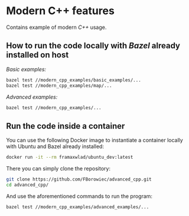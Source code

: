 # Modern C++ features

Contains example of modern *C++* usage.

## How to run the code locally with *Bazel* already installed on host

*Basic examples:*

```bash
bazel test //modern_cpp_examples/basic_examples/...
bazel test //modern_cpp_examples/map/...
```

*Advanced examples:*

```bash
bazel test //modern_cpp_examples/...
```

## Run the code inside a container

You can use the following Docker image to instantiate a container locally with Ubuntu and Bazel already installed:

```bash
docker run -it --rm framaxwlad/ubuntu_dev:latest
```

There you can simply clone the repository:

```bash
git clone https://github.com/FBorowiec/advanced_cpp.git
cd advanced_cpp/
```

And use the aforementioned commands to run the program:

```bash
bazel test //modern_cpp_examples/advanced_examples/...
```
